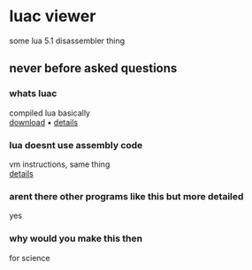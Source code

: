 # luac viewer
some lua 5.1 disassembler thing

## never before asked questions

### whats luac
compiled lua basically \
[download](https://www.lua.org/ftp/ "lua stuff") •
[details](https://www.lua.org/manual/5.1/luac.html "luac stuff")

### lua doesnt use assembly code
vm instructions, same thing \
[details](http://underpop.free.fr/l/lua/docs/a-no-frills-introduction-to-lua-5.1-vm-instructions.pdf "tbh i put this here because i thought i would forget the link lol")

### arent there other programs like this but more detailed
yes

### why would you make this then
for science
